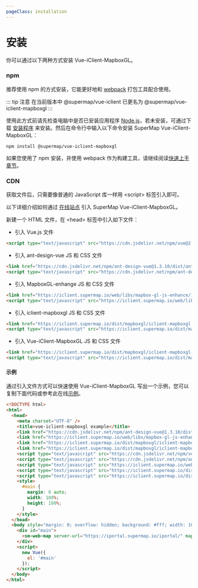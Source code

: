 ```yaml
---
pageClass: installation
---
```


# 安装

你可以通过以下两种方式安装 Vue-iClient-MapboxGL。

### npm

推荐使用 npm 的方式安装，它能更好地和 [webpack](https://webpack.js.org/) 打包工具配合使用。

::: tip 注意
在当前版本中 @supermap/vue-iclient 已更名为 @supermap/vue-iclient-mapboxgl
:::

使用此方式前请先检查电脑中是否已安装应用程序 [Node.js](https://nodejs.org/zh-cn/)，若未安装，可通过下载 [安装程序](https://nodejs.org/zh-cn/) 来安装。然后在命令行中输入以下命令安装 SuperMap Vue-iClient-MapboxGL：

```
npm install @supermap/vue-iclient-mapboxgl
```

如果您使用了 npm 安装，并使用 webpack 作为构建工具，请继续阅读[快速上手章节](./quick-start.md)。

### CDN

获取文件后，只需要像普通的 JavaScript 库一样用 &lt;script&gt; 标签引入即可。

以下详细介绍如何通过 [在线站点](https://iclient.supermap.io/) 引入 SuperMap Vue-iClient-MapboxGL。

新建一个 HTML 文件，在 &lt;head&gt; 标签中引入如下文件：

- 引入 Vue.js 文件

```html
<script type="text/javascript" src="https://cdn.jsdelivr.net/npm/vue@2.5.17/dist/vue.js"></script>
```

- 引入 ant-design-vue JS 和 CSS 文件

```html
<link href="https://cdn.jsdelivr.net/npm/ant-design-vue@1.3.10/dist/antd.min.css" rel="stylesheet" />
<script type="text/javascript" src="https://cdn.jsdelivr.net/npm/ant-design-vue@1.3.10/dist/antd.min.js"></script>
```

- 引入 MapboxGL-enhange JS 和 CSS 文件

```html
<link href="https://iclient.supermap.io/web/libs/mapbox-gl-js-enhance/1.2.0/mapbox-gl-enhance.css" rel="stylesheet" />
<script type="text/javascript" src="https://iclient.supermap.io/web/libs/mapbox-gl-js-enhance/1.2.0/mapbox-gl-enhance.js" ></script>
```

- 引入 iclient-mapboxgl JS 和 CSS 文件

```html
<link href="https://iclient.supermap.io/dist/mapboxgl/iclient-mapboxgl.min.css" rel="stylesheet" />
<script type="text/javascript" src="https://iclient.supermap.io/dist/mapboxgl/iclient-mapboxgl-es6.min.js"></script>
```

- 引入 Vue-iClient-MapboxGL JS 和 CSS 文件

```html
<link href="https://iclient.supermap.io/dist/mapboxgl/iclient-mapboxgl-vue.css" rel="stylesheet" />
<script type="text/javascript" src="https://iclient.supermap.io/dist/mapboxgl/iclient-mapboxgl-vue.min.js"></script>
```

#### 示例

通过引入文件方式可以快速使用 Vue-iClient-MapboxGL 写出一个示例，您可以复制下面代码或参考此在线[示例](https://iclient.supermap.io/examples/component/editor.html#components_webmap_vue)。

```html
<!DOCTYPE html>
<html>
  <head>
    <meta charset="UTF-8" />
    <title>vue-iclient-mapboxgl example</title>
    <link href="https://cdn.jsdelivr.net/npm/ant-design-vue@1.3.10/dist/antd.min.css" rel="stylesheet" />
    <link href="https://iclient.supermap.io/web/libs/mapbox-gl-js-enhance/1.2.0/mapbox-gl-enhance.css" rel="stylesheet" />
    <link href="https://iclient.supermap.io/dist/mapboxgl/iclient-mapboxgl.min.css" rel="stylesheet" />
    <link href="https://iclient.supermap.io/dist/mapboxgl/iclient-mapboxgl-vue.css" rel="stylesheet" />
    <script type="text/javascript" src="https://cdn.jsdelivr.net/npm/vue@2.5.17/dist/vue.js"></script>
    <script type="text/javascript" src="https://cdn.jsdelivr.net/npm/ant-design-vue@1.3.10/dist/antd.min.js"></script>
    <script type="text/javascript" src="https://iclient.supermap.io/web/libs/mapbox-gl-js-enhance/1.2.0/mapbox-gl-enhance.js" ></script>
    <script type="text/javascript" src="https://iclient.supermap.io/dist/mapboxgl/iclient-mapboxgl-es6.min.js" ></script>
    <script type="text/javascript" src="https://iclient.supermap.io/dist/mapboxgl/iclient-mapboxgl-vue.min.js" ></script>
    <style>
      #main {
        margin: 0 auto;
        width: 100%;
        height: 100%;
      }
    </style>
  </head>
  <body style="margin: 0; overflow: hidden; background: #fff; width: 100%; height:100%; position: absolute; top: 0;">
    <div id="main">
      <sm-web-map server-url="https://iportal.supermap.io/iportal/" map-id="801571284"></sm-web-map>
    </div>
    <script>
      new Vue({
        el: '#main'
      });
    </script>
  </body>
</html>
```

